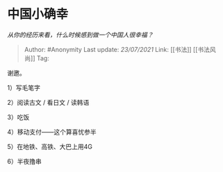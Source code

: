 # 中国小确幸
*从你的经历来看，什么时候感到做一个中国人很幸福？*

> Author: #Anonymity
> Last update: *23/07/2021*
> Link: [[书法]] [[书法风尚]]
> Tag:

谢邀。

1）写毛笔字

2）阅读古文 / 看日文 / 读韩语

3）吃饭

4）移动支付——这个算喜忧参半

5）在地铁、高铁、大巴上用4G

6）半夜撸串
